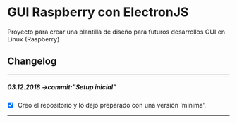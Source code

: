 # GUI Raspberry con ElectronJS

Proyecto para crear una plantilla de diseño para futuros desarrollos GUI en Linux (Raspberry)

  
## Changelog

----------------------------------------------------------------------------------------------
##### 03.12.2018 ->commit:"Setup inicial"
- [x] Creo el repositorio y lo dejo preparado con una versión 'mínima'.
	

----------------------------------------------------------------------------------------------
